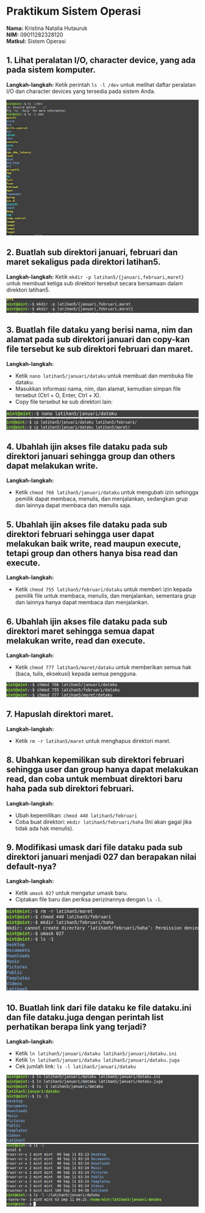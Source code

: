 
# Praktikum Sistem Operasi

**Nama:** Kristina Natalia Hutauruk  
**NIM:** 09011282328120  
**Matkul:** Sistem Operasi

## 1. Lihat peralatan I/O, character device, yang ada pada sistem komputer.

**Langkah-langkah:**
Ketik perintah `ls -l /dev` untuk melihat daftar peralatan I/O dan character devices yang tersedia pada sistem Anda.

![Peralatan I/O](https://github.com/kristinanatalia/praktikun05_sistemoperasi/blob/main/T1.png)

## 2. Buatlah sub direktori januari, februari dan maret sekaligus pada direktori latihan5.

**Langkah-langkah:**
Ketik `mkdir -p latihan5/{januari,februari,maret}` untuk membuat ketiga sub direktori tersebut secara bersamaan dalam direktori latihan5.

![Membuat Sub Direktori](https://github.com/kristinanatalia/praktikun05_sistemoperasi/blob/main/t2.png)

## 3. Buatlah file dataku yang berisi nama, nim dan alamat pada sub direktori januari dan copy-kan file tersebut ke sub direktori februari dan maret.

**Langkah-langkah:**
* Ketik `nano latihan5/januari/dataku` untuk membuat dan membuka file dataku.
* Masukkan informasi nama, nim, dan alamat, kemudian simpan file tersebut (Ctrl + O, Enter, Ctrl + X).
* Copy file tersebut ke sub direktori lain:

![Membuat File Dataku](https://github.com/kristinanatalia/praktikun05_sistemoperasi/blob/main/T3.png)
![Copy File Dataku](https://github.com/kristinanatalia/praktikun05_sistemoperasi/blob/main/T4.png)

## 4. Ubahlah ijin akses file dataku pada sub direktori januari sehingga group dan others dapat melakukan write.

**Langkah-langkah:**
* Ketik `chmod 766 latihan5/januari/dataku` untuk mengubah izin sehingga pemilik dapat membaca, menulis, dan menjalankan, sedangkan grup dan lainnya dapat membaca dan menulis saja.

## 5. Ubahlah ijin akses file dataku pada sub direktori februari sehingga user dapat melakukan baik write, read maupun execute, tetapi group dan others hanya bisa read dan execute.

**Langkah-langkah:**
* Ketik `chmod 755 latihan5/februari/dataku` untuk memberi izin kepada pemilik file untuk membaca, menulis, dan menjalankan, sementara grup dan lainnya hanya dapat membaca dan menjalankan.

## 6. Ubahlah ijin akses file dataku pada sub direktori maret sehingga semua dapat melakukan write, read dan execute.

**Langkah-langkah:**
* Ketik `chmod 777 latihan5/maret/dataku` untuk memberikan semua hak (baca, tulis, eksekusi) kepada semua pengguna.

![Mengubah Ijin Akses](https://github.com/kristinanatalia/praktikun05_sistemoperasi/blob/main/T5.png)

## 7. Hapuslah direktori maret.

**Langkah-langkah:**
* Ketik `rm -r latihan5/maret` untuk menghapus direktori maret.

## 8. Ubahkan kepemilikan sub direktori februari sehingga user dan group hanya dapat melakukan read, dan coba untuk membuat direktori baru haha pada sub direktori februari.

**Langkah-langkah:**
* Ubah kepemilikan: `chmod 440 latihan5/februari`
* Coba buat direktori: `mkdir latihan5/februari/haha` (Ini akan gagal jika tidak ada hak menulis).

## 9. Modifikasi umask dari file dataku pada sub direktori januari menjadi 027 dan berapakan nilai default-nya?

**Langkah-langkah:**
* Ketik `umask 027` untuk mengatur umask baru.
* Ciptakan file baru dan periksa perizinannya dengan `ls -l`.

![Modifikasi Umask](https://github.com/kristinanatalia/praktikun05_sistemoperasi/blob/main/T6.png)

## 10. Buatlah link dari file dataku ke file dataku.ini dan file dataku.juga dengan perintah list perhatikan berapa link yang terjadi?

**Langkah-langkah:**
* Ketik `ln latihan5/januari/dataku latihan5/januari/dataku.ini`
* Ketik `ln latihan5/januari/dataku latihan5/januari/dataku.juga`
* Cek jumlah link: `ls -l latihan5/januari/dataku`

![Membuat Link 1](https://github.com/kristinanatalia/praktikun05_sistemoperasi/blob/main/t7.png)
![Membuat Link 2](https://github.com/kristinanatalia/praktikun05_sistemoperasi/blob/main/T8.png)




